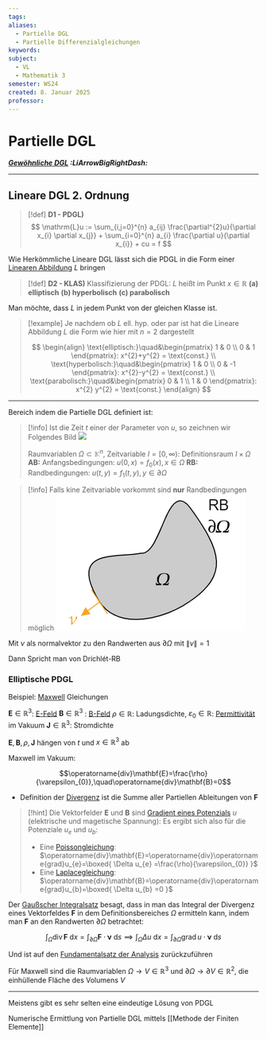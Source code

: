 ```yaml
---
tags: 
aliases:
  - Partielle DGL
  - Partielle Differenzialgleichungen
keywords: 
subject:
  - VL
  - Mathematik 3
semester: WS24
created: 8. Januar 2025
professor:
---
```

 

# Partielle DGL

***[Gewöhnliche DGL](GDGL.md) :LiArrowBigRightDash:***

---
## Lineare DGL 2. Ordnung

> [!def] **D1 - PDGL)**
> $$
> \mathrm{L}u := \sum_{i,j=0}^{n} a_{ij} \frac{\partial^{2}u}{\partial x_{i} \partial x_{j}} + \sum_{i=0}^{n} a_{i} \frac{\partial u}{\partial x_{i}} + cu = f
> $$

Wie Herkömmliche Lineare DGL lässt sich die PDGL in die Form einer [Linearen Abbildung](../Algebra/Lineare%20Abbildungen.md) $L$ bringen


> [!def] **D2 - KLAS)** Klassifizierung der PDGL: $L$ heißt im Punkt $x \in \mathbb{R}$
> **(a) elliptisch**
> **(b) hyperbolisch**
> **(c) parabolisch**

Man möchte, dass $L$ in jedem Punkt von der gleichen Klasse ist.

>[!example] Je nachdem ob $L$ ell. hyp. oder par ist hat die Lineare Abbildung $L$ die Form wie hier mit $n=2$ dargestellt
> 
> $$
> \begin{align}
> \text{elliptisch:}\quad&\begin{pmatrix}
> 1 & 0 \\ 0 & 1
> \end{pmatrix}: x^{2}+y^{2} = \text{const.} \\
> \text{hyperbolisch:}\quad&\begin{pmatrix}
> 1 & 0 \\ 0 & -1
> \end{pmatrix}: x^{2}-y^{2} = \text{const.} \\
> \text{parabolisch:}\quad&\begin{pmatrix}
> 0 & 1 \\ 1 & 0
> \end{pmatrix}: x^{2} y^{2} = \text{const.}
> \end{align}
> $$


---

Bereich indem die Partielle DGL definiert ist:

> [!info] Ist die Zeit $t$ einer der Parameter von $u$, so zeichnen wir Folgendes Bild
> ![](assets/Pasted%20image%2020250108151936.png)
> 
> Raumvariablen $\Omega \subset \mathbb{K}^{n}$, Zeitvariable $I = [0,\infty)$: Definitionsraum $I \times\Omega$
> **AB:** Anfangsbedingungen: $u(0,x)=f_{0}(x), x \in\Omega$
> **RB:** Randbedingungen: $u(t,y)= f_{1}(t,y), y\in\partial \Omega$


> [!info] Falls kine Zeitvariable vorkommt sind **nur** Randbedingungen möglich
> ![invert_dark](../assets/RB.png)


Mit $\nu$ als normalvektor zu den Randwerten aus $\partial\Omega$ mit $\lVert \nu \rVert=1$

Dann Spricht man von Drichlét-RB

### Elliptische PDGL

Beispiel: [Maxwell](../../Elektrotechnik/Maxwell.md) Gleichungen

$\mathbf{E} \in \mathbb{R}^3$: [E-Feld](../../Elektrotechnik/Elektrisches%20Feld.md)
$\mathbf{B} \in \mathbb{R}^3$ : [B-Feld](../../Elektrotechnik/Magnetisches%20Feld.md)
$\rho \in\mathbb{R}$: Ladungsdichte, $\varepsilon_{0}\in\mathbb{R}$: [Permittivität](../../Elektrotechnik/Dielektrikum.md) im Vakuum
$\mathbf{J}\in \mathbb{R}^{3}$: Stromdichte

$\mathbf{E},\mathbf{B},\rho, \mathbf{J}$ hängen von $t$ und $x \in \mathbb{R}^3$ ab

Maxwell im Vakuum:

$$\operatorname{div}\mathbf{E}=\frac{\rho}{\varepsilon_{0}},\quad\operatorname{div}\mathbf{B}=0$$
- Definition der [Divergenz](Vektoranalysis/Divergenz.md) ist die Summe aller Partiellen Ableitungen von $\mathbf{F}$

> [!hint] Die Vektorfelder $\mathbf{E}$ und $\mathbf{B}$ sind [Gradient eines Potenzials](Vektoranalysis/Wegunabhängig.md) $u$ (elektrische und magetische Spannung):
> Es ergibt sich also für die Potenziale $u_{e}$ und $u_{b}$:
> 
> - Eine [Poissongleichung](Vektoranalysis/Laplacegleichung.md): $\operatorname{div}\mathbf{E}=\operatorname{div}\operatorname{grad}u_{e}=\boxed{ \Delta u_{e} =\frac{\rho}{\varepsilon_{0}} }$
> - Eine [Laplacegleichung](Vektoranalysis/Laplacegleichung.md): $\operatorname{div}\mathbf{B}=\operatorname{div}\operatorname{grad}u_{b}=\boxed{ \Delta u_{b} =0 }$


Der [Gaußscher Integralsatz](Vektoranalysis/Gaußscher%20Integralsatz.md) besagt, dass in man das Integral der Divergenz eines Vektorfeldes $\mathbf{F}$ in dem Definitionsbereiches $\Omega$ ermitteln kann, indem man $\mathbf{F}$ an den Randwerten $\partial \Omega$ betrachtet:

$$
\int_{\Omega}\operatorname{div}\mathbf{F} \mathrm{~d}x = \int_{\partial\Omega}\mathbf{F}\cdot\mathbf{\nu}\mathrm{~d}s
\implies \int_{\Omega}\Delta u \mathrm{~d}x = \int_{\partial\Omega}\operatorname{grad}u\cdot\mathbf{\nu}\mathrm{~d}s
$$

Und ist auf den [Fundamentalsatz der Analysis](Fundamentalsatz%20der%20Analysis.md) zurückzuführen



Für Maxwell sind die Raumvariablen $\Omega\to V\in\mathbb{R}^3$ und $\partial\Omega\to \partial V\in \mathbb{R}^2$, die einhüllende Fläche des Volumens $V$
 

--- 


Meistens gibt es sehr selten eine eindeutige Lösung von PDGL

Numerische Ermittlung von Partielle DGL mittels [[Methode der Finiten Elemente]]